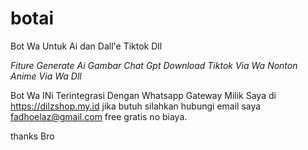 # botai
Bot Wa Untuk Ai dan Dall'e Tiktok Dll

*Fiture Generate Ai Gambar
Chat Gpt
Download Tiktok Via Wa
Nonton Anime Via Wa 
Dll*

Bot Wa INi Terintegrasi Dengan Whatsapp Gateway Milik Saya di https://dilzshop.my.id
jika butuh silahkan hubungi email saya fadhoelaz@gmail.com free gratis no biaya.

thanks Bro
